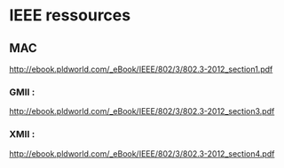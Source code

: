 # IEEE ressources 

## MAC 

http://ebook.pldworld.com/_eBook/IEEE/802/3/802.3-2012_section1.pdf

### GMII :
http://ebook.pldworld.com/_eBook/IEEE/802/3/802.3-2012_section3.pdf

### XMII :
http://ebook.pldworld.com/_eBook/IEEE/802/3/802.3-2012_section4.pdf
